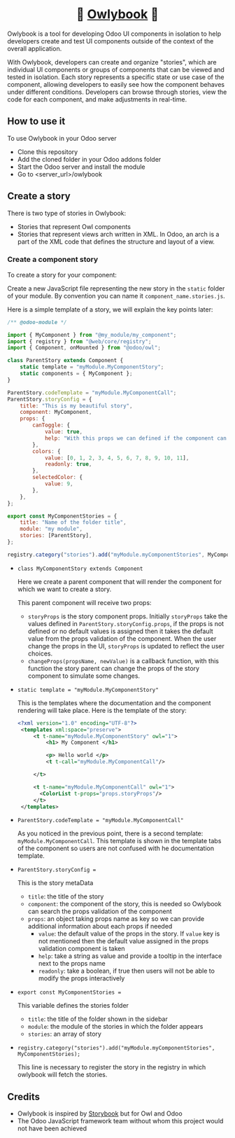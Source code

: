 <h1 align="center">🦉 <a href="https://github.com/fdardenne/owlybook">Owlybook</a> 🦉</h1>

Owlybook is a tool for developing Odoo UI components in isolation to help developers create and test UI components outside of the context of the overall application.

With Owlybook, developers can create and organize "stories", which are individual UI components or groups of components that can be viewed and tested in isolation. 
Each story represents a specific state or use case of the component, allowing developers to easily see how the component behaves under different conditions. 
Developers can browse through stories, view the code for each component, and make adjustments in real-time.

## How to use it

To use Owlybook in your Odoo server

- Clone this repository
- Add the cloned folder in your Odoo addons folder
- Start the Odoo server and install the module
- Go to <server_url>/owlybook

## Create a story

There is two type of stories in Owlybook:
- Stories that represent Owl components
- Stories that represent views arch written in XML. In Odoo, an arch is a part of the XML code that defines the structure and layout of a view. 

### Create a component story

To create a story for your component:

Create a new JavaScript file representing the new story in the `static` folder of your module. By convention you can name it `component_name.stories.js`.

Here is a simple template of a story, we will explain the key points later:

```js
/** @odoo-module */

import { MyComponent } from "@my_module/my_component";
import { registry } from "@web/core/registry";
import { Component, onMounted } from "@odoo/owl";

class ParentStory extends Component {
    static template = "myModule.MyComponentStory";
    static components = { MyComponent };
}

ParentStory.codeTemplate = "myModule.MyComponentCall";
ParentStory.storyConfig = {
    title: "This is my beautiful story",
    component: MyComponent,
    props: {
        canToggle: {
            value: true,
            help: "With this props we can defined if the component can be toggled or not"
        },
        colors: {
            value: [0, 1, 2, 3, 4, 5, 6, 7, 8, 9, 10, 11],
            readonly: true,
        },
        selectedColor: {
            value: 9,
        },
    },
};

export const MyComponentStories = {
    title: "Name of the folder title",
    module: "my module",
    stories: [ParentStory],
};

registry.category("stories").add("myModule.myComponentStories", MyComponentStories);

```

- `class MyComponentStory extends Component`

  Here we create a parent component that will render the component for which we want to create a story. 
  
  This parent component will receive two props:
  - `storyProps` is the story component props. Initially `storyProps` take the values defined in `ParentStory.storyConfig.props`, if
     the props is not defined or no default values is assigned then it takes the default value from the props validation of the component.
     When the user change the props in the UI, `storyProps` is updated to reflect the user choices.
  - `changeProps(propsName, newValue)` is a callback function, with this function the story parent can change the props of the story component to simulate
     some changes.

- `static template = "myModule.MyComponentStory"`

   This is the templates where the documentation and the component rendering will take place. 
   Here is the template of the story:
   
   ```xml
   <?xml version="1.0" encoding="UTF-8"?>
    <templates xml:space="preserve">
        <t t-name="myModule.MyComponentStory" owl="1">
            <h1> My Component </h1>

            <p> Hello world </p>
            <t t-call="myModule.MyComponentCall"/>

        </t>

        <t t-name="myModule.MyComponentCall" owl="1">
          <ColorList t-props="props.storyProps"/>
        </t>
    </templates>
   ```

- `ParentStory.codeTemplate = "myModule.MyComponentCall"`

  As you noticed in the previous point, there is a second template: `myModule.MyComponentCall`. 
  This template is shown in the template tabs of the component so users are not confused with he documentation template.
  
- `ParentStory.storyConfig =` 

  This is the story metaData
  
  - `title`: the title of the story
  - `component`: the component of the story, this is needed so Owlybook can search the props validation of the component
  - `props`: an object taking props name as key so we can provide additional information about each props if needed
     - `value`: the default value of the props in the story. If `value` key is not mentioned then the default value assigned in the props validation component is taken
     - `help`: take a string as value and provide a tooltip in the interface next to the props name
     - `readonly`: take a boolean, if true then users will not be able to modify the props interactively
     
- `export const MyComponentStories =`

  This variable defines the stories folder
  
  - `title`: the title of the folder shown in the sidebar
  - `module`: the module of the stories in which the folder appears
  - `stories`: an array of story
  
- `registry.category("stories").add("myModule.myComponentStories", MyComponentStories);`

  This line is necessary to register the story in the registry in which owlybook will fetch the stories.

## Credits

- Owlybook is inspired by <a href="https://storybook.js.org/">Storybook</a> but for Owl and Odoo
- The Odoo JavaScript framework team without whom this project would not have been achieved

